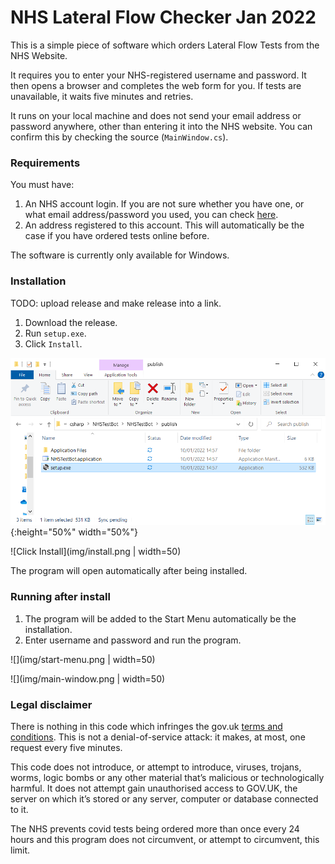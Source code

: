 # NHS Lateral Flow Checker Jan 2022

This is a simple piece of software which orders Lateral Flow Tests from the NHS Website.

It requires you to enter your NHS-registered username and password. It then opens a browser and completes the web form for you. If tests are unavailable, it waits five minutes and retries.

It runs on your local machine and does not send your email address or password anywhere, other than entering it into the NHS website. You can confirm this by checking the source (`MainWindow.cs`).

### Requirements

You must have:

1. An NHS account login. If you are not sure whether you have one, or what email address/password you used, you can check [here](https://www.nhsapp.service.nhs.uk/login).
2. An address registered to this account. This will automatically be the case if you have ordered tests online before.

The software is currently only available for Windows.

### Installation 

TODO: upload release and make release into a link.

1. Download the release.
2. Run `setup.exe`.
3. Click `Install`.

![Run setup](img/install-folder.png){:height="50%" width="50%"}


![Click Install](img/install.png | width=50)

The program will open automatically after being installed.

### Running after install

1. The program will be added to the Start Menu automatically be the installation.
2. Enter username and password and run the program.

![](img/start-menu.png | width=50)


![](img/main-window.png | width=50)

### Legal disclaimer

There is nothing in this code which infringes the gov.uk [terms and conditions](https://www.gov.uk/help/terms-conditions). This is not a denial-of-service attack: it makes, at most, one request every five minutes. 

This code does not introduce, or attempt to introduce, viruses, trojans, worms, logic bombs or any other material that’s malicious or technologically harmful. It does not attempt gain unauthorised access to GOV.UK, the server on which it’s stored or any server, computer or database connected to it.

The NHS prevents covid tests being ordered more than once every 24 hours and this program does not circumvent, or attempt to circumvent, this limit.
